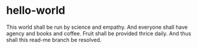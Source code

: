 # hello-world
This world shall be run by science and empathy.
And everyone shall have agency and books and coffee.
Fruit shall be provided thrice daily.
And thus shall this read-me branch be resolved.
